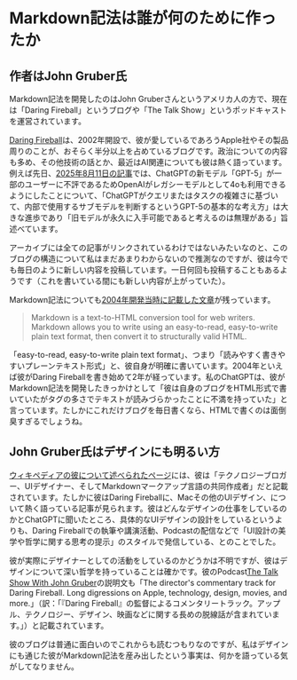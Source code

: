 # Markdown記法は誰が何のために作ったか

## 作者はJohn Gruber氏

Markdown記法を開発したのはJohn Gruberさんというアメリカ人の方で、現在は「Daring Fireball」というブログや「The Talk Show」というポッドキャストを運営されています。

[Daring Fireball](https://daringfireball.net/)は、2002年開設で、彼が愛しているであろうApple社やその製品周りのことが、おそらく半分以上を占めているブログです。政治についての内容も多め、その他技術の話とか、最近はAI関連についても彼は熱く語っています。例えば先日、[2025年8月11日の記事](https://daringfireball.net/2025/08/openai_chatgpt_models_emotional_attachment)では、ChatGPTの新モデル「GPT-5」が一部のユーザーに不評であるためOpenAIがレガシーモデルとして4oも利用できるようにしたことについて、「ChatGPTがクエリまたはタスクの複雑さに基づいて、内部で使用するサブモデルを判断するというGPT-5の基本的な考え方」は大きな進歩であり「旧モデルが永久に入手可能であると考えるのは無理がある」旨述べています。

アーカイブには全ての記事がリンクされているわけではないみたいなのと、このブログの構造について私はまだあまりわからないので推測なのですが、彼は今でも毎日のように新しい内容を投稿しています。一日何回も投稿することもあるようです（これを書いている間にも新しい内容が上がっていた）。

Markdown記法についても[2004年開発当時に記載した文章](https://daringfireball.net/projects/markdown/)が残っています。

> Markdown is a text-to-HTML conversion tool for web writers. Markdown allows you to write using an easy-to-read, easy-to-write plain text format, then convert it to structurally valid HTML.

「easy-to-read, easy-to-write plain text format」、つまり「読みやすく書きやすいプレーンテキスト形式」と、彼自身が明確に書いています。2004年といえば彼がDaring Fireballを書き始めて2年が経っています。私のChatGPTは、彼がMarkdown記法を開発したきっかけとして「彼は自身のブログをHTML形式で書いていたがタグの多さでテキストが読みづらかったことに不満を持っていた」と言っています。たしかにこれだけブログを毎日書くなら、HTMLで書くのは面倒臭すぎるでしょうね。

## John Gruber氏はデザインにも明るい方

[ウィキペディアの彼について述べられたページ](https://en.wikipedia.org/wiki/John_Gruber)には、彼は「テクノロジーブロガー、UIデザイナー、そしてMarkdownマークアップ言語の共同作成者」だと記載されています。たしかに彼はDaring Fireballに、Macその他のUIデザイン、について熱く語っている記事が見られます。彼はどんなデザインの仕事をしているのかとChatGPTに聞いたところ、具体的なUIデザインの設計をしているというよりも、Daring Fireballでの執筆や講演活動、Podcastの配信などで「UI設計の美学や哲学に関する思考の提示」のスタイルで発信している、とのことでした。

彼が実際にデザイナーとしての活動をしているのかどうかは不明ですが、彼はデザインについて深い哲学を持っていることは確かです。彼のPodcast[The Talk Show With John Gruber](https://podcasts.apple.com/jp/podcast/the-talk-show-with-john-gruber/id528458508)の説明文も「The director's commentary track for Daring Fireball. Long digressions on Apple,
technology, design, movies, and more.」（訳：「『Daring Fireball』の監督によるコメンタリートラック。アップル、テクノロジー、デザイン、映画などに関する長めの脱線話が含まれています。」）と記載されています。

彼のブログは普通に面白いのでこれからも読むつもりなのですが、私はデザインにも通じた彼がMarkdown記法を産み出したという事実は、何かを語っている気がしてなりません。

